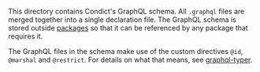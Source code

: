 This directory contains Condict's GraphQL schema. All `.graphql` files are merged together into a single declaration file. The GraphQL schema is stored outside [packages](../packages) so that it can be referenced by any package that requires it.

The GraphQL files in the schema make use of the custom directives `@id`, `@marshal` and `@restrict`. For details on what that means, see [graphql-typer](../packages/graphql-typer).
